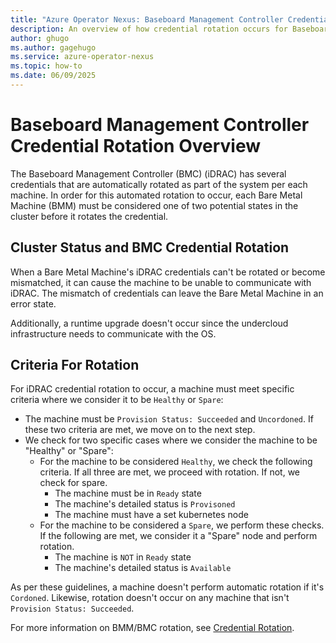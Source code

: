 ```yaml
---
title: "Azure Operator Nexus: Baseboard Management Controller Credential Rotation Overview"
description: An overview of how credential rotation occurs for Baseboard Management Controller Credential
author: ghugo
ms.author: gagehugo
ms.service: azure-operator-nexus
ms.topic: how-to
ms.date: 06/09/2025
---
```


# Baseboard Management Controller Credential Rotation Overview

The Baseboard Management Controller (BMC) (iDRAC) has several credentials that are automatically rotated as part of the system per each machine. In order for this automated rotation to occur, each Bare Metal Machine (BMM) must be considered one of two potential states in the cluster before it rotates the credential.

## Cluster Status and BMC Credential Rotation

When a Bare Metal Machine's iDRAC credentials can't be rotated or become mismatched, it can cause the machine to be unable to communicate with iDRAC. The mismatch of credentials can leave the Bare Metal Machine in an error state.

Additionally, a runtime upgrade doesn't occur since the undercloud infrastructure needs to communicate with the OS.

## Criteria For Rotation

For iDRAC credential rotation to occur, a machine must meet specific criteria where we consider it to be `Healthy` or `Spare`:

* The machine must be `Provision Status: Succeeded` and `Uncordoned`. If these two criteria are met, we move on to the next step.
* We check for two specific cases where we consider the machine to be "Healthy" or "Spare":
    * For the machine to be considered `Healthy`, we check the following criteria. If all three are met, we proceed with rotation. If not, we check for spare.
        - The machine must be in `Ready` state
        - The machine's detailed status is `Provisoned`
        - The machine must have a set kubernetes node
    * For the machine to be considered a `Spare`, we perform these checks. If the following are met, we consider it a "Spare" node and perform rotation.
        - The machine is `NOT` in `Ready` state
        - The machine's detailed status is `Available`

As per these guidelines, a machine doesn't perform automatic rotation if it's `Cordoned`. Likewise, rotation doesn't occur on any machine that isn't `Provision Status: Succeeded`.

For more information on BMM/BMC rotation, see [Credential Rotation](./howto-credential-rotation.md).
